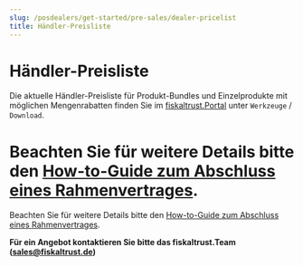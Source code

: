 ```yaml
---
slug: /posdealers/get-started/pre-sales/dealer-pricelist
title: Händler-Preisliste
---
```


# Händler-Preisliste

Die aktuelle Händler-Preisliste für Produkt-Bundles und Einzelprodukte mit möglichen Mengenrabatten finden Sie im [fiskaltrust.Portal](https://portal.fiskaltrust.de/) unter `Werkzeuge` / `Download`.

Beachten Sie für weitere Details  bitte den [How-to-Guide zum Abschluss eines Rahmenvertrages](https://docs.fiskaltrust.cloud/de/docs/posdealers/get-started/pre-sales/purchase-agreement).
=======
Beachten Sie für weitere Details bitte den [How-to-Guide zum Abschluss eines Rahmenvertrages](https://docs.fiskaltrust.cloud/de/docs/posdealers/get-started/pre-sales/purchase-agreement).

**Für ein Angebot kontaktieren Sie bitte das fiskaltrust.Team ([sales@fiskaltrust.de](mailto:sales@fiskaltrust.de))**


